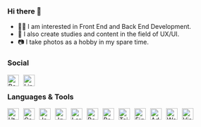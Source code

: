 ### Hi there 👀


- 👨‍💻 I am interested in Front End and Back End Development.
- 🎨 I also create studies and content in the field of UX/UI.
- 📷 I take photos as a hobby in my spare time.


### Social

<a href="https://behance.net/byrktr" target="_blank">
    <img align="left" alt="Behance" width="26px" src="https://cdn.jsdelivr.net/gh/devicons/devicon/icons/behance/behance-original.svg" style="margin-right:10px;" />
</a>
<a href="https://linkedin.com/in/byrktr" target="_blank">
    <img align="left" alt="Linkedin" width="26px" src="https://cdn.jsdelivr.net/gh/devicons/devicon/icons/linkedin/linkedin-original.svg" style="margin-right:10px;" />
</a>

<br/>


### Languages & Tools

<img align="left" alt="Html" width="26px" src="https://cdn.jsdelivr.net/gh/devicons/devicon/icons/html5/html5-original.svg" style="margin-right:10px;" />
<img align="left" alt="Css" width="26px" src="https://cdn.jsdelivr.net/gh/devicons/devicon/icons/css3/css3-original.svg" style="margin-right:10px;" />
<img align="left" alt="Js" width="26px" src="https://cdn.jsdelivr.net/gh/devicons/devicon/icons/javascript/javascript-original.svg" style="margin-right:10px;" />
<img align="left" alt="Jquery" width="26px" src="https://cdn.jsdelivr.net/gh/devicons/devicon/icons/jquery/jquery-original.svg" style="margin-right:10px;" />
<img align="left" alt="Laravel" width="26px" src="https://www.svgrepo.com/show/353985/laravel.svg" style="margin-right:10px;" />
<img align="left" alt="Bootstrap" width="26px" src="https://cdn.jsdelivr.net/gh/devicons/devicon/icons/bootstrap/bootstrap-original.svg" style="margin-right:10px;" />
<img align="left" alt="React" width="26px" src="https://cdn.jsdelivr.net/gh/devicons/devicon/icons/react/react-original.svg" style="margin-right:10px;" />
<img align="left" alt="Tailwind-css" width="26px" src="https://cdn.jsdelivr.net/gh/devicons/devicon/icons/tailwindcss/tailwindcss-plain.svg" style="margin-right:10px;" />
<img align="left" alt="Figma" width="26px" src="https://cdn.jsdelivr.net/gh/devicons/devicon/icons/figma/figma-original.svg" style="margin-right:10px;" />
<img align="left" alt="Adobe-xd" width="26px" src="https://cdn.jsdelivr.net/gh/devicons/devicon/icons/xd/xd-plain.svg" style="margin-right:10px;" />
<img align="left" alt="Wordpress" width="26px" src="https://cdn.jsdelivr.net/gh/devicons/devicon/icons/wordpress/wordpress-plain.svg" style="margin-right:10px;" />
<img align="left" alt="Visual-studio-code" width="26px" src="https://cdn.jsdelivr.net/gh/devicons/devicon/icons/vscode/vscode-original.svg" style="margin-right:50px;" />

